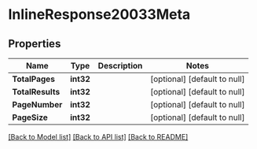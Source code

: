 # InlineResponse20033Meta

## Properties
Name | Type | Description | Notes
------------ | ------------- | ------------- | -------------
**TotalPages** | **int32** |  | [optional] [default to null]
**TotalResults** | **int32** |  | [optional] [default to null]
**PageNumber** | **int32** |  | [optional] [default to null]
**PageSize** | **int32** |  | [optional] [default to null]

[[Back to Model list]](../README.md#documentation-for-models) [[Back to API list]](../README.md#documentation-for-api-endpoints) [[Back to README]](../README.md)

